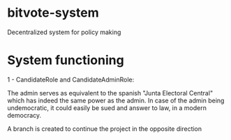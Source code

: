 # bitvote-system
Decentralized system for policy making

# System functioning
1 - CandidateRole and CandidateAdminRole:

The admin serves as equivalent to the spanish "Junta Electoral Central" which has indeed the same power as the admin.
In case of the admin being undemocratic, it could easily be sued and answer to law, in a modern democracy.

A branch is created to continue the project in the opposite direction
